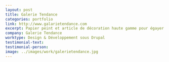 ```yaml
---
layout: post
title: Galerie Tendance
categories: portfolio
link: http://www.galarietendance.com
excerpt: Papier peint et article de décoration haute gamme pour égayer votre intérieur...
company: Galerie Tendance
worktype: Design & Développement sous Drupal
testimonial-text:
testimonial-person:
image: ../images/work/galerietendance.jpg
---
```


